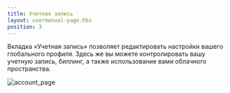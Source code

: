 ```yaml
---
title: Учетная запись
layout: usermanual-page.hbs
position: 3
---
```


Вкладка «Учетная запись» позволяет редактировать настройки вашего глобального профиля. Здесь же вы можете контролировать вашу учетную запись, биллинг, а также использование вами облачного пространства. 

![account_page][1]

[1]: /images/platform/account.png "Учетная запись"

